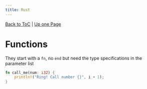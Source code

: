 ```yaml
---
title: Rust
---
```

[Back to ToC](index) | [Up one Page](prog-lang)

# Functions

They start with a `fn`, no `end` but need the type specifications in the
parameter list

```rust
fn call_me(num: i32) {
    println!("Ring! Call number {}", i + 1);
}
```
